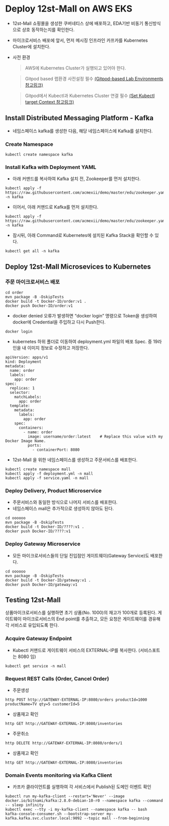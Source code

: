 # Deploy 12st-Mall on AWS EKS

- 12st-Mall 쇼핑몰을 생성한 쿠버네티스 상에 배포하고, EDA기반 비동기 통신방식으로 상호 동작하는지를 확인한다.
- 마이크로서비스 배포에 앞서, 먼저 메시징 인프라인 카프카를 Kubernetes Cluster에 설치한다.

- 사전 환경
  > AWS에 Kubernetes Cluster가 실행되고 있어야 한다.

  > Gitpod based 랩환경 사전설정 필수
[(Gitpod-based Lab Environments 참고링크)](https://github.com/acmexii/msaez-labs/tree/main/06%EA%B0%95_Sample-Order-Microservice#configure-web-based-rumtime-environments)

  > Gitpod에서 Kubectl과 Kubernetes Cluster 연결 필수
[(Set Kubectl target Context 참고링크)](https://github.com/acmexii/msaez-labs/tree/main/10%EA%B0%95_Kubernetes-and-AWS-EKS#configure-kubernetes-access-from-gitpod)

## Install Distributed Messaging Platform - Kafka

- 네임스페이스 kafka를 생성한 다음, 해당 네임스페이스에 Kafka를 설치한다.

### Create Namespace
```
kubectl create namespace kafka
```

### Install Kafka with Deployment YAML
- 아래 커맨드를 복사하여 Kafka 설치 전, Zookeeper를 먼저 설치한다.
```
kubectl apply -f https://raw.githubusercontent.com/acmexii/demo/master/edu/zookeeper.yaml -n kafka
```
- 이어서, 아래 커맨드로 Kafka를 먼저 설치한다.
```
kubectl apply -f https://raw.githubusercontent.com/acmexii/demo/master/edu/zookeeper.yaml -n kafka
```

- 잠시뒤, 아래 Command로 Kubernetes에 설치된 Kafka Stack을 확인할 수 있다.
```
kubectl get all -n kafka
```

## Deploy 12st-Mall Microsevices to Kubernetes

### 주문 마이크로서비스 배포
```
cd order
mvn package -B -DskipTests
docker build -t Docker-ID/order:v1 .
docker push Docker-ID/order:v1
```
- docker denied 오류가 발생하면 “docker login” 명령으로 Token을 생성하여 docker에 Credential을 주입하고 다시 Push한다.
```
docker login
```

- kubernetes 하위 폴더로 이동하여 deployment.yml 파일의 배포 Spec. 중 19라인을 내 이미지 정보로 수정하고 저장한다.
```
apiVersion: apps/v1
kind: Deployment
metadata:
  name: order
  labels:
    app: order
spec:
  replicas: 1
  selector:
    matchLabels:
      app: order
  template:
    metadata:
      labels:
        app: order
    spec:
      containers:
        - name: order
          image: username/order:latest    # Replace this value with my Docker Image Name.
          ports:
            - containerPort: 8080
```

- 12st-Mall 을 위한 네임스페이스를 생성하고 주문서비스를 배포한다.
```
kubectl create namespace mall
kubectl apply -f deployment.yml -n mall
kubectl apply -f service.yaml -n mall
```

### Deploy Delivery, Product Microservice 
- 주문서비스와 동일한 방식으로 나머지 서비스를 배포한다.
- 네임스페이스 mall은 추가적으로 생성하지 않아도 된다.
```
cd oooooo
mvn package -B -DskipTests
docker build -t Docker-ID/????:v1 .
docker push Docker-ID/????:v1
```

### Deploy Gateway Microservice 
- 모든 마이크로서비스들의 단일 진입점인 게이트웨이(Gateway Service)도 배포한다.
```
cd oooooo
mvn package -B -DskipTests
docker build -t Docker-ID/gateway:v1 .
docker push Docker-ID/gateway:v1
```

## Testing 12st-Mall 

상품마이크로서비스를 실행하면 초기 상품(No. 1000)의 재고가 100개로 등록된다.
게이트웨이 마이크로서비스의 End point를 추출하고, 모든 요청은 게이트웨이를 경유해 각 서비스로 유입되도록 한다.

### Acquire Gateway Endpoint
- Kubectl 커맨드로 게이트웨이 서비스의 EXTERNAL-IP를 복사한다. (서비스포트는 8080 임)
```
kubectl get service -n mall
```

### Request REST Calls (Order, Cancel Order)

- 주문생성
```
http POST http://GATEWAY-EXTERNAL-IP:8080/orders productId=1000 productName=TV qty=5 customerId=5
```
- 상품재고 확인
```
http GET http://GATEWAY-EXTERNAL-IP:8080/inventories
```
- 주문취소
```
http DELETE http://GATEWAY-EXTERNAL-IP:8080/orders/1
```
- 상품재고 확인
```
http GET http://GATEWAY-EXTERNAL-IP:8080/inventories
```

### Domain Events monitoring via Kafka Client

- 카프카 클라이언트를 실행하여 각 서비스에서 Publish된 도메인 이벤트 확인
```
kubectl run my-kafka-client --restart='Never' --image docker.io/bitnami/kafka:2.8.0-debian-10-r0 --namespace kafka --command -- sleep infinity
kubectl exec --tty -i my-kafka-client --namespace kafka -- bash
kafka-console-consumer.sh --bootstrap-server my-kafka.kafka.svc.cluster.local:9092 --topic mall --from-beginning
```

